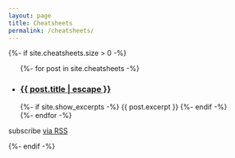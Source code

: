 ```yaml
---
layout: page
title: Cheatsheets
permalink: /cheatsheets/
---
```

{%- if site.cheatsheets.size > 0 -%}
<ul class="post-list">
  {%- for post in site.cheatsheets -%}
  <li>
    <h3>
      <a class="post-link" href="{{ post.url | relative_url }}">
        {{ post.title | escape }}
      </a>
    </h3>
    {%- if site.show_excerpts -%}
      {{ post.excerpt }}
    {%- endif -%}
  </li>
  {%- endfor -%}
</ul>

<p class="rss-subscribe">subscribe <a href="{{ "/feed.xml" | relative_url }}">via RSS</a></p>
{%- endif -%}